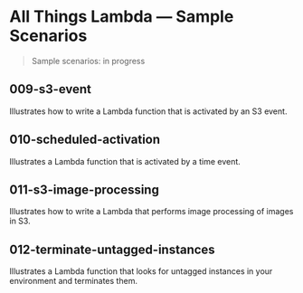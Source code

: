 # All Things Lambda &mdash; Sample Scenarios
> Sample scenarios: in progress

## 009-s3-event
Illustrates how to write a Lambda function that is activated by an S3 event.

## 010-scheduled-activation
Illustrates a Lambda function that is activated by a time event.

## 011-s3-image-processing
Illustrates how to write a Lambda that performs image processing of images in S3.

## 012-terminate-untagged-instances
Illustrates a Lambda function that looks for untagged instances in your environment and terminates them.
